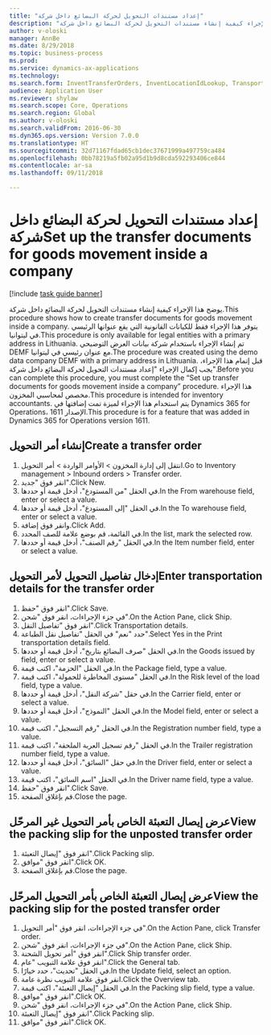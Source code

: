 ```yaml
--- 
title: "إعداد مستندات التحويل لحركة البضائع داخل شركة"
description: "يوضح هذا الإجراء كيفية إنشاء مستندات التحويل لحركة البضائع داخل شركة."
author: v-oloski
manager: AnnBe
ms.date: 8/29/2018
ms.topic: business-process
ms.prod: 
ms.service: dynamics-ax-applications
ms.technology: 
ms.search.form: InventTransferOrders, InventLocationIdLookup, TransportationDocument, HcmWorkerLookUp, SrsReportViewerForm, InventTransferParmShip
audience: Application User
ms.reviewer: shylaw
ms.search.scope: Core, Operations
ms.search.region: Global
ms.author: v-oloski
ms.search.validFrom: 2016-06-30
ms.dyn365.ops.version: Version 7.0.0
ms.translationtype: HT
ms.sourcegitcommit: 32d71167fdad65cb1dec37671999a497759ca484
ms.openlocfilehash: 0bb78219a5fb02a95d1b9d8cda592293406ce844
ms.contentlocale: ar-sa
ms.lasthandoff: 09/11/2018

---
```

# <a name="set-up-the-transfer-documents-for-goods-movement-inside-a-company"></a><span data-ttu-id="b79a7-103">إعداد مستندات التحويل لحركة البضائع داخل شركة</span><span class="sxs-lookup"><span data-stu-id="b79a7-103">Set up the transfer documents for goods movement inside a company</span></span>

[!include [task guide banner](../../includes/task-guide-banner.md)]

<span data-ttu-id="b79a7-104">يوضح هذا الإجراء كيفية إنشاء مستندات التحويل لحركة البضائع داخل شركة.</span><span class="sxs-lookup"><span data-stu-id="b79a7-104">This procedure shows how to create transfer documents for goods movement inside a company.</span></span> <span data-ttu-id="b79a7-105">يتوفر هذا الإجراء فقط للكيانات القانونية التي يقع عنوانها الرئيسي في ليتوانيا.</span><span class="sxs-lookup"><span data-stu-id="b79a7-105">This procedure is only available for legal entities with a primary address in Lithuania.</span></span> <span data-ttu-id="b79a7-106">تم إنشاء الإجراء باستخدام شركة بيانات العرض التوضيحي DEMF مع عنوان رئيسي في ليتوانيا.</span><span class="sxs-lookup"><span data-stu-id="b79a7-106">The procedure was created using the demo data company DEMF with a primary address in Lithuania.</span></span> <span data-ttu-id="b79a7-107">قبل إتمام هذا الإجراء، يجب إكمال الإجراء "إعداد مستندات التحويل لحركة البضائع داخل شركة".</span><span class="sxs-lookup"><span data-stu-id="b79a7-107">Before you can complete this procedure, you must complete the “Set up transfer documents for goods movement inside a company” procedure.</span></span> <span data-ttu-id="b79a7-108">هذا الإجراء مخصص لمحاسبي المخزون‬.</span><span class="sxs-lookup"><span data-stu-id="b79a7-108">This procedure is intended for inventory accountants.</span></span> <span data-ttu-id="b79a7-109">يتم استخدام هذا الإجراء لميزة تمت إضافتها في Dynamics 365 for Operations، الإصدار 1611.</span><span class="sxs-lookup"><span data-stu-id="b79a7-109">This procedure is for a feature that was added in Dynamics 365 for Operations version 1611.</span></span>


## <a name="create-a-transfer-order"></a><span data-ttu-id="b79a7-110">إنشاء أمر التحويل</span><span class="sxs-lookup"><span data-stu-id="b79a7-110">Create a transfer order</span></span>
1. <span data-ttu-id="b79a7-111">انتقل إلى إدارة المخزون > الأوامر الواردة > أمر التحويل.</span><span class="sxs-lookup"><span data-stu-id="b79a7-111">Go to Inventory management > Inbound orders > Transfer order.</span></span>
2. <span data-ttu-id="b79a7-112">انقر فوق "جديد".</span><span class="sxs-lookup"><span data-stu-id="b79a7-112">Click New.</span></span>
3. <span data-ttu-id="b79a7-113">في الحقل "من المستودع"، أدخل قيمة أو حددها.</span><span class="sxs-lookup"><span data-stu-id="b79a7-113">In the From warehouse field, enter or select a value.</span></span>
4. <span data-ttu-id="b79a7-114">في الحقل "إلى المستودع"، أدخل قيمة أو حددها.</span><span class="sxs-lookup"><span data-stu-id="b79a7-114">In the To warehouse field, enter or select a value.</span></span>
5. <span data-ttu-id="b79a7-115">وانقر فوق إضافة.</span><span class="sxs-lookup"><span data-stu-id="b79a7-115">Click Add.</span></span>
6. <span data-ttu-id="b79a7-116">في القائمة، قم بوضع علامة للصف المحدد.</span><span class="sxs-lookup"><span data-stu-id="b79a7-116">In the list, mark the selected row.</span></span>
7. <span data-ttu-id="b79a7-117">في الحقل "رقم الصنف"، أدخل قيمة أو حددها.</span><span class="sxs-lookup"><span data-stu-id="b79a7-117">In the Item number field, enter or select a value.</span></span>

## <a name="enter-transportation-details-for-the-transfer-order"></a><span data-ttu-id="b79a7-118">إدخال تفاصيل التحويل لأمر التحويل</span><span class="sxs-lookup"><span data-stu-id="b79a7-118">Enter transportation details for the transfer order</span></span>
1. <span data-ttu-id="b79a7-119">انقر فوق "حفظ".</span><span class="sxs-lookup"><span data-stu-id="b79a7-119">Click Save.</span></span>
2. <span data-ttu-id="b79a7-120">في جزء الإجراءات، انقر فوق "شحن".</span><span class="sxs-lookup"><span data-stu-id="b79a7-120">On the Action Pane, click Ship.</span></span>
3. <span data-ttu-id="b79a7-121">انقر فوق "تفاصيل النقل".</span><span class="sxs-lookup"><span data-stu-id="b79a7-121">Click Transportation details.</span></span>
4. <span data-ttu-id="b79a7-122">حدد "نعم" في الحقل "تفاصيل نقل الطباعة".</span><span class="sxs-lookup"><span data-stu-id="b79a7-122">Select Yes in the Print transportation details field.</span></span>
5. <span data-ttu-id="b79a7-123">في الحقل "صرف البضائع بتاريخ"، أدخل قيمة أو حددها.</span><span class="sxs-lookup"><span data-stu-id="b79a7-123">In the Goods issued by field, enter or select a value.</span></span>
6. <span data-ttu-id="b79a7-124">في الحقل "الحزمة"، اكتب قيمة.</span><span class="sxs-lookup"><span data-stu-id="b79a7-124">In the Package field, type a value.</span></span>
7. <span data-ttu-id="b79a7-125">في الحقل "مستوى المخاطرة للحمولة‬"، اكتب قيمة.</span><span class="sxs-lookup"><span data-stu-id="b79a7-125">In the Risk level of the load field, type a value.</span></span>
8. <span data-ttu-id="b79a7-126">في حقل "شركة النقل"، أدخل قيمة أو حددها.</span><span class="sxs-lookup"><span data-stu-id="b79a7-126">In the Carrier field, enter or select a value.</span></span>
9. <span data-ttu-id="b79a7-127">في الحقل "النموذج"، أدخل قيمة أو حددها.</span><span class="sxs-lookup"><span data-stu-id="b79a7-127">In the Model field, enter or select a value.</span></span>
10. <span data-ttu-id="b79a7-128">في الحقل "رقم التسجيل"، اكتب قيمة.</span><span class="sxs-lookup"><span data-stu-id="b79a7-128">In the Registration number field, type a value.</span></span>
11. <span data-ttu-id="b79a7-129">في الحقل "رقم تسجيل العربة الملحقة‬"، اكتب قيمة.</span><span class="sxs-lookup"><span data-stu-id="b79a7-129">In the Trailer registration number field, type a value.</span></span>
12. <span data-ttu-id="b79a7-130">في حقل "السائق"، أدخل قيمة أو حددها.</span><span class="sxs-lookup"><span data-stu-id="b79a7-130">In the Driver field, enter or select a value.</span></span>
13. <span data-ttu-id="b79a7-131">في الحقل "اسم السائق"، اكتب قيمة.</span><span class="sxs-lookup"><span data-stu-id="b79a7-131">In the Driver name field, type a value.</span></span>
14. <span data-ttu-id="b79a7-132">انقر فوق "حفظ".</span><span class="sxs-lookup"><span data-stu-id="b79a7-132">Click Save.</span></span>
15. <span data-ttu-id="b79a7-133">قم بإغلاق الصفحة.</span><span class="sxs-lookup"><span data-stu-id="b79a7-133">Close the page.</span></span>

## <a name="view-the-packing-slip-for-the-unposted-transfer-order"></a><span data-ttu-id="b79a7-134">عرض إيصال التعبئة الخاص بأمر التحويل غير المرحّل</span><span class="sxs-lookup"><span data-stu-id="b79a7-134">View the packing slip for the unposted transfer order</span></span>
1. <span data-ttu-id="b79a7-135">انقر فوق "إيصال التعبئة".</span><span class="sxs-lookup"><span data-stu-id="b79a7-135">Click Packing slip.</span></span>
2. <span data-ttu-id="b79a7-136">انقر فوق "موافق".</span><span class="sxs-lookup"><span data-stu-id="b79a7-136">Click OK.</span></span>
3. <span data-ttu-id="b79a7-137">قم بإغلاق الصفحة.</span><span class="sxs-lookup"><span data-stu-id="b79a7-137">Close the page.</span></span>

## <a name="view-the-packing-slip-for-the-posted-transfer-order"></a><span data-ttu-id="b79a7-138">عرض إيصال التعبئة الخاص بأمر التحويل المرحّل</span><span class="sxs-lookup"><span data-stu-id="b79a7-138">View the packing slip for the posted transfer order</span></span>
1. <span data-ttu-id="b79a7-139">في جزء الإجراءات، انقر فوق "أمر التحويل".</span><span class="sxs-lookup"><span data-stu-id="b79a7-139">On the Action Pane, click Transfer order.</span></span>
2. <span data-ttu-id="b79a7-140">في جزء الإجراءات، انقر فوق "شحن".</span><span class="sxs-lookup"><span data-stu-id="b79a7-140">On the Action Pane, click Ship.</span></span>
3. <span data-ttu-id="b79a7-141">انقر فوق "أمر تحويل الشحنة‬".</span><span class="sxs-lookup"><span data-stu-id="b79a7-141">Click Ship transfer order.</span></span>
4. <span data-ttu-id="b79a7-142">انقر فوق علامة التبويب "عام".</span><span class="sxs-lookup"><span data-stu-id="b79a7-142">Click the General tab.</span></span>
5. <span data-ttu-id="b79a7-143">في الحقل "تحديث"، حدد خيارًا.</span><span class="sxs-lookup"><span data-stu-id="b79a7-143">In the Update field, select an option.</span></span>
6. <span data-ttu-id="b79a7-144">انقر فوق علامة التبويب نظرة عامة.</span><span class="sxs-lookup"><span data-stu-id="b79a7-144">Click the Overview tab.</span></span>
7. <span data-ttu-id="b79a7-145">في الحقل "إيصال التعبئة"، اكتب قيمة.</span><span class="sxs-lookup"><span data-stu-id="b79a7-145">In the Packing slip field, type a value.</span></span>
8. <span data-ttu-id="b79a7-146">انقر فوق "موافق".</span><span class="sxs-lookup"><span data-stu-id="b79a7-146">Click OK.</span></span>
9. <span data-ttu-id="b79a7-147">في جزء الإجراءات، انقر فوق "شحن".</span><span class="sxs-lookup"><span data-stu-id="b79a7-147">On the Action Pane, click Ship.</span></span>
10. <span data-ttu-id="b79a7-148">انقر فوق "إيصال التعبئة".</span><span class="sxs-lookup"><span data-stu-id="b79a7-148">Click Packing slip.</span></span>
11. <span data-ttu-id="b79a7-149">انقر فوق "موافق".</span><span class="sxs-lookup"><span data-stu-id="b79a7-149">Click OK.</span></span>


